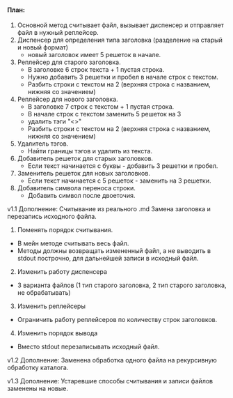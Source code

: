 #### План:
1. Основной метод считывает файл, вызывает диспенсер и отправляет файл в нужный реплейсер.
1. Диспенсер для определения типа заголовка (разделение на старый и новый формат)
   - новый заголовок имеет 5 решеток в начале.
2. Реплейсер для старого заголовка.
    - В заголовке 6 строк текста + 1 пустая строка.
    - Нужно добавить 3 решетки и пробел в начале строк с текстом.
    - Разбить строки с текстом на 2 (верхняя строка с названием, нижняя со значением)
3. Реплейсер для нового заголовка.
    - В заголовке 7 строк с текстом + 1 пустая строка.
    - В начале строк с текстом заменить 5 решеток на 3
    - удалить тэги "<>"
    - Разбить строки с текстом на 2 (верхняя строка с названием, нижняя со значением)
4. Удалитель тэгов.
    - Найти границы тэгов и удалить из текста.
5. Добавитель решеток для старых заголовков.
    - Если текст начинается с буквы - добавить 3 решетки и пробел.
6. Заменитель решеток для новых заголовков.
    - Если текст начинается с 5 решеток - заменить на 3 решетки.
7. Добавитель символа переноса строки.
    - Добавить символ после двоеточия.

v1.1
Дополнение:
Считывание из реального .md
Замена заголовка и перезапись исходного файла.

1. Поменять порядок считывания. 
 - В мейн методе считывать весь файл.
 - Методы должны возвращать измененный файл, а не выводить в stdout построчно, для дальнейшей записи в исходный файл.
2. Изменить работу диспенсера
 - 3 варианта файлов (1 тип старого заголовка, 2 тип старого заголовка, не обрабатывать)
3. Изменить реплейсеры
 - Ограничить работу реплейсеров по количеству строк заголовков.
4. Изменить порядок вывода
 - Вместо stdout перезаписывать исходный файл.

v1.2
Дополнение:
Заменена обработка одного файла на рекурсивную обработку каталога.

v1.3
Дополнение:
Устаревшие способы считывания и записи файлов заменены на новые.
